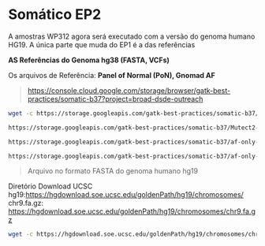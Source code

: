 # Somático EP2

A amostras WP312 agora será executado com a versão do genoma humano HG19.
A única parte que muda do EP1 é a das referências


**AS Referências do Genoma hg38 (FASTA, VCFs)**

Os arquivos de Referência: **Panel of Normal (PoN), Gnomad AF**

> https://console.cloud.google.com/storage/browser/gatk-best-practices/somatic-b37?project=broad-dsde-outreach

```bash
wget -c https://storage.googleapis.com/gatk-best-practices/somatic-b37/Mutect2-WGS-panel-b37.vcf
```

```bash
https://storage.googleapis.com/gatk-best-practices/somatic-b37/Mutect2-WGS-panel-b37.vcf.idx
```

```bash
https://storage.googleapis.com/gatk-best-practices/somatic-b37/af-only-gnomad.raw.sites.vcf
```

```bash
https://storage.googleapis.com/gatk-best-practices/somatic-b37/af-only-gnomad.raw.sites.vcf.idx
```
      

> Arquivo no formato FASTA do genoma humano hg19

Diretório Download UCSC hg19:https://hgdownload.soe.ucsc.edu/goldenPath/hg19/chromosomes/
chr9.fa.gz: https://hgdownload.soe.ucsc.edu/goldenPath/hg19/chromosomes/chr9.fa.gz

```bash
wget -c https://hgdownload.soe.ucsc.edu/goldenPath/hg19/chromosomes/chr9.fa.gz
```

